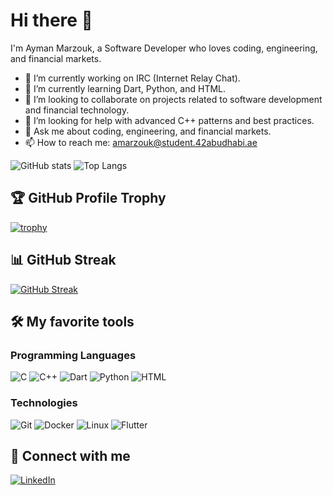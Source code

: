 # Hi there 👋

I'm Ayman Marzouk, a Software Developer who loves coding, engineering, and financial markets.

- 🔭 I’m currently working on IRC (Internet Relay Chat).
- 🌱 I’m currently learning Dart, Python, and HTML.
- 👯 I’m looking to collaborate on projects related to software development and financial technology.
- 🤔 I’m looking for help with advanced C++ patterns and best practices.
- 💬 Ask me about coding, engineering, and financial markets.
- 📫 How to reach me: amarzouk@student.42abudhabi.ae

![GitHub stats](https://github-readme-stats.vercel.app/api?username=amarzouk140&show_icons=true&theme=radical)
![Top Langs](https://github-readme-stats.vercel.app/api/top-langs/?username=amarzouk140&layout=compact&theme=radical)

## 🏆 GitHub Profile Trophy

[![trophy](https://github-profile-trophy.vercel.app/?username=amarzouk140&theme=radical)](https://github.com/ryo-ma/github-profile-trophy)

## 📊 GitHub Streak

[![GitHub Streak](https://streak-stats.demolab.com/?user=amarzouk140&theme=radical)](https://git.io/streak-stats)

## 🛠️ My favorite tools

### Programming Languages

![C](https://img.shields.io/badge/C-A8B9CC?style=for-the-badge&logo=c&logoColor=white)
![C++](https://img.shields.io/badge/C++-00599C?style=for-the-badge&logo=cplusplus&logoColor=white)
![Dart](https://img.shields.io/badge/Dart-0175C2?style=for-the-badge&logo=dart&logoColor=white)
![Python](https://img.shields.io/badge/Python-3776AB?style=for-the-badge&logo=python&logoColor=white)
![HTML](https://img.shields.io/badge/HTML-E34F26?style=for-the-badge&logo=html5&logoColor=white)

### Technologies

![Git](https://img.shields.io/badge/Git-F05032?style=for-the-badge&logo=git&logoColor=white)
![Docker](https://img.shields.io/badge/Docker-0db7ed?style=for-the-badge&logo=docker&logoColor=white)
![Linux](https://img.shields.io/badge/Linux-FCC624?style=for-the-badge&logo=linux&logoColor=black)
![Flutter](https://img.shields.io/badge/Flutter-02569B?style=for-the-badge&logo=flutter&logoColor=white)

## 🔗 Connect with me

[![LinkedIn](https://img.shields.io/badge/-LinkedIn-blue?style=for-the-badge&logo=linkedin)](https://www.linkedin.com/in/amarzouk140/)
